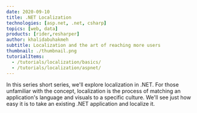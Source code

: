 ```yaml
---
date: 2020-09-10
title: .NET Localization
technologies: [asp.net, .net, csharp]
topics: [web, data]
products: [rider,resharper]
author: khalidabuhakmeh
subtitle: Localization and the art of reaching more users
thumbnail: ./thumbnail.png
tutorialItems:
  - /tutorials/localization/basics/
  - /tutorials/localization/aspnet/  
---
```


In this series short series, we'll explore localization in .NET. For those unfamiliar with the concept, localization is the process of matching an application's language and visuals to a specific culture. We'll see just how easy it is to take an existing .NET application and localize it.